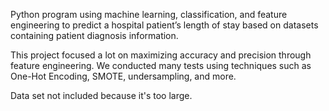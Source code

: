 Python program using machine learning, classification, and feature engineering to predict a hospital patient’s length of stay based on datasets containing patient diagnosis information.

This project focused a lot on maximizing accuracy and precision through feature engineering. We conducted many tests using techniques such as One-Hot Encoding, SMOTE, undersampling, and more.

Data set not included because it's too large.
